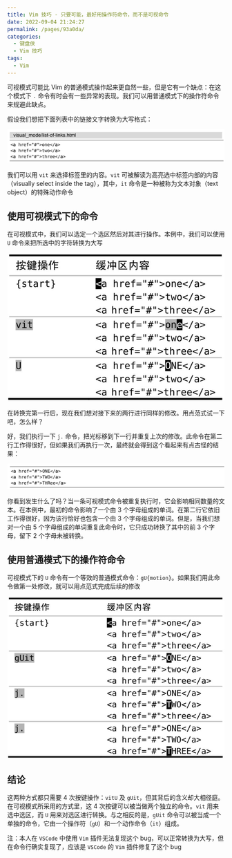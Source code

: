 ```yaml
---
title: Vim 技巧 - 只要可能，最好用操作符命令，而不是可视命令
date: 2022-09-04 21:24:27
permalink: /pages/93a0da/
categories:
  - 键盘侠
  - Vim 技巧
tags:
  - Vim
---
```


可视模式可能比 Vim 的普通模式操作起来更自然一些，但是它有一个缺点：在这个模式下 `.` 命令有时会有一些异常的表现。我们可以用普通模式下的操作符命令来规避此缺点。

假设我们想把下面列表中的链接文字转换为大写格式：

![](../../.vuepress/public/img/vim/133.jpg)

我们可以用 `vit` 来选择标签里的内容。`vit` 可被解读为高亮选中标签内部的内容（visually select inside the tag），其中，`it` 命令是一种被称为文本对象（text object）的特殊动作命令

## 使用可视模式下的命令

在可视模式中，我们可以选定一个选区然后对其进行操作。本例中，我们可以使用 `U` 命令来把所选中的字符转换为大写

![](../../.vuepress/public/img/vim/066.jpg)

在转换完第一行后，现在我们想对接下来的两行进行同样的修改。用点范式试一下吧，怎么样？

好，我们执行一下 `j.` 命令，把光标移到下一行并重复上次的修改。此命令在第二行工作得很好，但如果我们再执行一次，最终就会得到这个看起来有点古怪的结果：

![](../../.vuepress/public/img/vim/134.jpg)

你看到发生什么了吗？当一条可视模式命令被重复执行时，它会影响相同数量的文本。在本例中，最初的命令影响了一个由 3 个字母组成的单词。在第二行它依旧工作得很好，因为该行恰好也包含一个由 3 个字母组成的单词。但是，当我们想对一个由 5 个字母组成的单词重复此命令时，它只成功转换了其中的前 3 个字母，留下 2 个字母未被转换。

## 使用普通模式下的操作符命令

可视模式下的 `U` 命令有一个等效的普通模式命令：`gU{motion}`。如果我们用此命令做第一处修改，就可以用点范式完成后续的修改

![](../../.vuepress/public/img/vim/067.jpg)

## 结论

这两种方式都只需要 4 次按键操作：`vitU` 及 `gUit`，但其背后的含义却大相径庭。在可视模式所采用的方式里，这 4 次按键可以被当做两个独立的命令。`vit` 用来选中选区，而 `U` 用来对选区进行转换。与之相反的是，`gUit` 命令可以被当成一个单独的命令，它由一个操作符（`gU`）和一个动作命令（`it`）组成。

注：本人在 `VSCode` 中使用 `Vim` 插件无法复现这个 bug，可以正常转换为大写，但在命令行确实复现了，应该是 `VSCode` 的 `Vim` 插件修复了这个 bug
